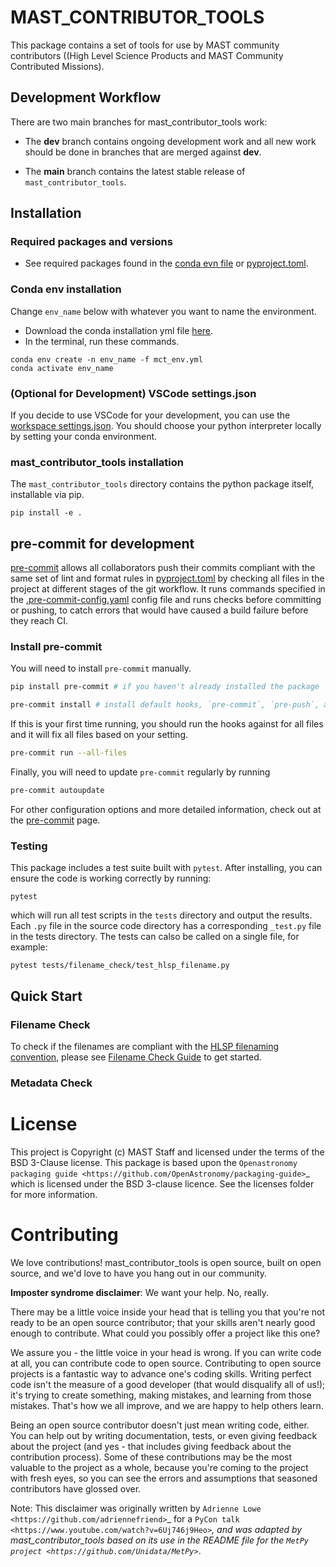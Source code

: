 # MAST_CONTRIBUTOR_TOOLS
This package contains a set of tools for use by MAST community contributors ((High Level Science Products and MAST Community Contributed Missions).

## Development Workflow
There are two main branches for mast_contributor_tools work:

- The **dev** branch contains ongoing development work and all new work should be done in branches that are merged against **dev**.

- The **main** branch contains the latest stable release of `mast_contributor_tools`.

## Installation
### Required packages and versions
- See required packages found in the [conda evn file](envs/mct_env.yml) or [pyproject.toml](pyproject.toml).

### Conda env installation
Change `env_name` below with whatever you want to name the environment.
- Download the conda installation yml file [here](envs/mct_env.yml).
- In the terminal, run these commands.

```shell
conda env create -n env_name -f mct_env.yml
conda activate env_name
```

### (Optional for Development) VSCode settings.json

If you decide to use VSCode for your development, you can use the [workspace settings.json](.vscode/settings.json). You should choose your python interpreter locally by setting your conda environment.

### mast_contributor_tools installation
The `mast_contributor_tools` directory contains the python package itself, installable via pip.
```shell
pip install -e .
```
## pre-commit for development

[pre-commit](https://pre-commit.com/) allows all collaborators push their commits compliant with the same set of lint and format rules in [pyproject.toml](pyproject.toml) by checking all files in the project at different stages of the git workflow. It runs commands specified in the [.pre-commit-config.yaml](.pre-commit-config.yaml) config file and runs checks before committing or pushing, to catch errors that would have caused a build failure before they reach CI.

### Install pre-commit
You will need to install `pre-commit` manually.
```bash
pip install pre-commit # if you haven't already installed the package
```

```bash
pre-commit install # install default hooks, `pre-commit`, `pre-push`, and `commit-msg`, as specified in the config file.
```

If this is your first time running, you should run the hooks against for all files and it will fix all files based on your setting.
```bash
pre-commit run --all-files
```
Finally, you will need to update `pre-commit` regularly by running
```bash
pre-commit autoupdate
```
For other configuration options and more detailed information, check out at the [pre-commit](https://pre-commit.com/) page.

### Testing

This package includes a test suite built with `pytest`. After installing, you can ensure the code is working correctly by running:

```
pytest
```

which will run all test scripts in the `tests` directory and output the results. Each `.py` file in the source code directory has a corresponding `_test.py` file in the tests directory. The tests can calso be called on a single file, for example:

```
pytest tests/filename_check/test_hlsp_filename.py
```


## Quick Start
### Filename Check
To check if the filenames are compliant with the [HLSP filenaming convention](https://outerspace.stsci.edu/display/MASTDOCS/File+Naming+Convention), please see [Filename Check Guide](mast_contributor_tools/filename_check/README.md) to get started.

### Metadata Check
# License


This project is Copyright (c) MAST Staff and licensed under
the terms of the BSD 3-Clause license. This package is based upon
the `Openastronomy packaging guide <https://github.com/OpenAstronomy/packaging-guide>`_
which is licensed under the BSD 3-clause licence. See the licenses folder for
more information.

# Contributing

We love contributions! mast_contributor_tools is open source,
built on open source, and we'd love to have you hang out in our community.

**Imposter syndrome disclaimer**: We want your help. No, really.

There may be a little voice inside your head that is telling you that you're not
ready to be an open source contributor; that your skills aren't nearly good
enough to contribute. What could you possibly offer a project like this one?

We assure you - the little voice in your head is wrong. If you can write code at
all, you can contribute code to open source. Contributing to open source
projects is a fantastic way to advance one's coding skills. Writing perfect code
isn't the measure of a good developer (that would disqualify all of us!); it's
trying to create something, making mistakes, and learning from those
mistakes. That's how we all improve, and we are happy to help others learn.

Being an open source contributor doesn't just mean writing code, either. You can
help out by writing documentation, tests, or even giving feedback about the
project (and yes - that includes giving feedback about the contribution
process). Some of these contributions may be the most valuable to the project as
a whole, because you're coming to the project with fresh eyes, so you can see
the errors and assumptions that seasoned contributors have glossed over.

Note: This disclaimer was originally written by
`Adrienne Lowe <https://github.com/adriennefriend>`_ for a
`PyCon talk <https://www.youtube.com/watch?v=6Uj746j9Heo>`_, and was adapted by
mast_contributor_tools based on its use in the README file for the
`MetPy project <https://github.com/Unidata/MetPy>`_.
